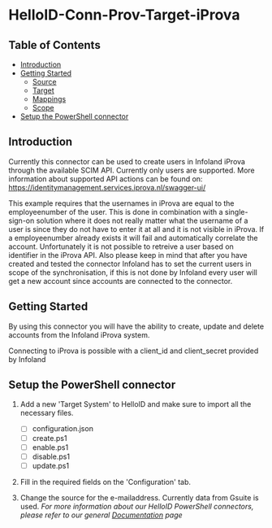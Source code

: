 # HelloID-Conn-Prov-Target-iProva

<!-- TABLE OF CONTENTS -->
## Table of Contents
* [Introduction](#introduction)
* [Getting Started](#getting-started)
  * [Source](#source)
  * [Target](#target)
  * [Mappings](#mappings)
  * [Scope](#scope)
* [Setup the PowerShell connector](#setup-the-powershell-connector)


## Introduction
Currently this connector can be used to create users in Infoland iProva through the available SCIM API. Currently only users are supported.
More information about supported API actions can be found on: https://identitymanagement.services.iprova.nl/swagger-ui/

This example requires that the usernames in iProva are equal to the employeenumber of the user. This is done in combination with a single-sign-on solution
where it does not really matter what the username of a user is since they do not have to enter it at all and it is not visible in iProva.
If a employeenumber already exists it will fail and automatically correlate the account. Unfortunately it is not possible to retreive a user based on identifier
in the iProva API. Also please keep in mind that after you have created and tested the connector Infoland has to set the current users in scope of the synchronisation, 
if this is not done by Infoland every user will get a new account since accounts are connected to the connector.

<!-- GETTING STARTED -->
## Getting Started

By using this connector you will have the ability to create, update and delete accounts from the Infoland iProva system.

Connecting to iProva is possible with a client_id and client_secret provided by Infoland

<!-- USAGE EXAMPLES -->
## Setup the PowerShell connector

1. Add a new 'Target System' to HelloID and make sure to import all the necessary files.

    - [ ] configuration.json
    - [ ] create.ps1
    - [ ] enable.ps1
    - [ ] disable.ps1
    - [ ] update.ps1    

2. Fill in the required fields on the 'Configuration' tab.
3. Change the source for the e-mailaddress. Currently data from Gsuite is used.
_For more information about our HelloID PowerShell connectors, please refer to our general [Documentation](https://docs.helloid.com/hc/en-us/articles/360012558020-How-to-configure-a-custom-PowerShell-target-connector) page_
